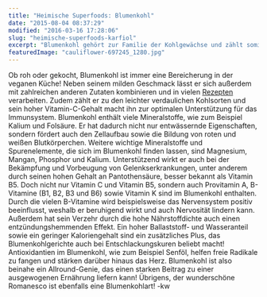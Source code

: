 ```yaml
---
title: "Heimische Superfoods: Blumenkohl"
date: "2015-08-04 08:37:29"
modified: "2016-03-16 17:28:06"
slug: "heimische-superfoods-karfiol"
excerpt: "Blumenkohl gehört zur Familie der Kohlgewächse und zählt somit zu den gesündesten Gemüsesorten schlechthin! Doch auch für sich allein hat er einiges zu bieten!"
featuredImage: "cauliflower-697245_1280.jpg"
---
```


Ob roh oder gekocht, Blumenkohl ist immer eine Bereicherung in der veganen Küche! Neben seinem milden Geschmack lässt er sich außerdem mit zahlreichen anderen Zutaten kombinieren und in vielen [Rezepten](https://www.veganblatt.com/rezepte) verarbeiten. Zudem zählt er zu den leichter verdaulichen Kohlsorten und sein hoher Vitamin-C-Gehalt macht ihn zur optimalen Unterstützung für das Immunsystem. Blumenkohl enthält viele Mineralstoffe, wie zum Beispiel Kalium und Folsäure. Er hat dadurch nicht nur entwässernde Eigenschaften, sondern fördert auch den Zellaufbau sowie die Bildung von roten und weißen Blutkörperchen. Weitere wichtige Mineralstoffe und Spurenelemente, die sich im Blumenkohl finden lassen, sind Magnesium, Mangan, Phosphor und Kalium. Unterstützend wirkt er auch bei der Bekämpfung und Vorbeugung von Gelenkserkrankungen, unter anderem durch seinen hohen Gehalt an Pantothensäure, besser bekannt als Vitamin B5. Doch nicht nur Vitamin C und Vitamin B5, sondern auch Provitamin A, B-Vitamine (B1, B2, B3 und B6) sowie Vitamin K sind im Blumenkohl enthalten. Durch die vielen B-Vitamine wird beispielsweise das Nervensystem positiv beeinflusst, weshalb er beruhigend wirkt und auch Nervosität lindern kann. Außerdem hat sein Verzehr durch die hohe Nährstoffdichte auch einen entzündungshemmenden Effekt. Ein hoher Ballaststoff- und Wasseranteil sowie ein geringer Kaloriengehalt sind ein zusätzliches Plus, das Blumenkohlgerichte auch bei Entschlackungskuren beliebt macht! Antioxidantien im Blumenkohl, wie zum Beispiel Senföl, helfen freie Radikale zu fangen und stärken darüber hinaus das Herz. Blumenkohl ist also beinahe ein Allround-Genie, das einen starken Beitrag zu einer ausgewogenen Ernährung liefern kann! Übrigens, der wunderschöne Romanesco ist ebenfalls eine Blumenkohlart! -kw